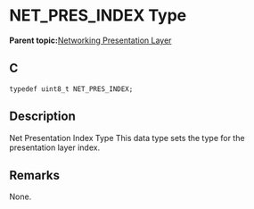 # NET\_PRES\_INDEX Type

**Parent topic:**[Networking Presentation Layer](GUID-75470E5B-2289-4F94-AE85-2BB7DF4C4F07.md)

## C

```
typedef uint8_t NET_PRES_INDEX; 
```

## Description

Net Presentation Index Type This data type sets the type for the presentation layer index.

## Remarks

None.

